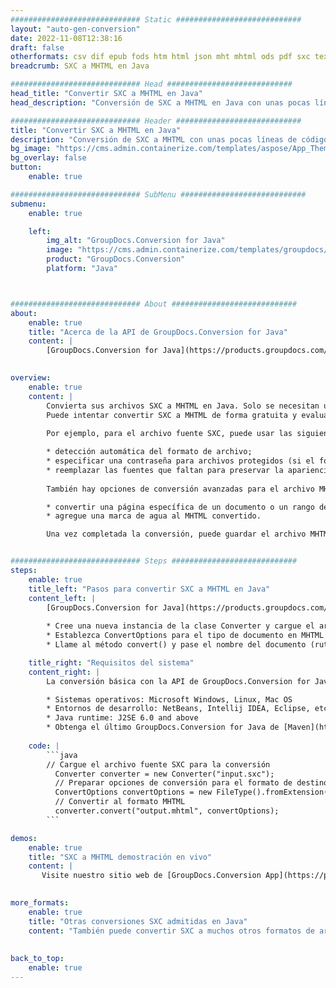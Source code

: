 ```yaml
---
############################# Static ############################
layout: "auto-gen-conversion"
date: 2022-11-08T12:38:16
draft: false
otherformats: csv dif epub fods htm html json mht mhtml ods pdf sxc tex tsv xlam xls xlsb xlsm xlsx xlt xltm xltx xml xps
breadcrumb: SXC a MHTML en Java

############################# Head ############################
head_title: "Convertir SXC a MHTML en Java"
head_description: "Conversión de SXC a MHTML en Java con unas pocas líneas de código. Convierta más de 160 formatos de archivo con la API de conversión de documentos de GroupDocs para Java"

############################# Header ############################
title: "Convertir SXC a MHTML en Java"
description: "Conversión de SXC a MHTML con unas pocas líneas de código Java"
bg_image: "https://cms.admin.containerize.com/templates/aspose/App_Themes/V3/images/bg/header1.png"
bg_overlay: false
button:
    enable: true

############################# SubMenu ############################
submenu:
    enable: true

    left:
        img_alt: "GroupDocs.Conversion for Java"
        image: "https://cms.admin.containerize.com/templates/groupdocs/images/product-logos/90x90-noborder/groupdocs-conversion-java.png"
        product: "GroupDocs.Conversion"
        platform: "Java"



############################# About ############################
about:
    enable: true
    title: "Acerca de la API de GroupDocs.Conversion for Java"
    content: |
        [GroupDocs.Conversion for Java](https://products.groupdocs.com/conversion/java/) es una API de conversión de formato de archivo avanzada para convertir entre formatos populares de imagen y documento como Microsoft Office, OpenDocument, PDF, HTML, correo electrónico, CAD. y mucho más con solo unas pocas líneas de código. La API nativa detecta automáticamente los formatos de los documentos originales y ofrece muchas opciones para personalizar los documentos convertidos. Junto con la función de extraer información de un documento, también admite el almacenamiento en caché de los resultados de la conversión en el disco local de forma predeterminada. Sin embargo, se puede admitir cualquier tipo de almacenamiento en caché mediante la implementación de las interfaces adecuadas: Amazon S3, Dropbox, Google Drive, Windows Azure, Reddis o cualquier otra.
    

overview:
    enable: true
    content: |
        Convierta sus archivos SXC a MHTML en Java. Solo se necesitan un par de líneas de código Java en cualquier plataforma de su elección, como Windows, Linux, macOS.
        Puede intentar convertir SXC a MHTML de forma gratuita y evaluar la calidad de los resultados de la conversión. Junto con los sencillos scripts de conversión de archivos, puede probar opciones más sofisticadas para cargar el archivo de origen SXC y almacenar la salida MHTML. 
        
        Por ejemplo, para el archivo fuente SXC, puede usar las siguientes opciones de carga:

        * detección automática del formato de archivo;
        * especificar una contraseña para archivos protegidos (si el formato de archivo lo admite);
        * reemplazar las fuentes que faltan para preservar la apariencia del documento.
        
        También hay opciones de conversión avanzadas para el archivo MHTML:

        * convertir una página específica de un documento o un rango de páginas;
        * agregue una marca de agua al MHTML convertido.

        Una vez completada la conversión, puede guardar el archivo MHTML en su ruta de archivo local o en cualquier almacenamiento de terceros, como FTP, Amazon S3, Google Drive, Dropbox, etc. Tenga en cuenta que para convertir SXC a MHTML, no necesita instalar ningún software adicional, como MS Office, Open Office, Adobe Acrobat Reader, etc.


############################# Steps ############################
steps:
    enable: true
    title_left: "Pasos para convertir SXC a MHTML en Java"
    content_left: |
        [GroupDocs.Conversion for Java](https://products.groupdocs.com/conversion/java/) permite a los desarrolladores convertir fácilmente el archivo SXC a MHTML con unas pocas líneas de código.
        
        * Cree una nueva instancia de la clase Converter y cargue el archivo SXC con la ruta completa
        * Establezca ConvertOptions para el tipo de documento en MHTML
        * Llame al método convert() y pase el nombre del documento (ruta completa) y el formato (MHTML) como parámetro

    title_right: "Requisitos del sistema"
    content_right: |
        La conversión básica con la API de GroupDocs.Conversion for Java se puede realizar con solo unas pocas líneas de código. Nuestras API son compatibles con todas las principales plataformas y sistemas operativos. Antes de ejecutar el código a continuación, asegúrese de tener instalados los siguientes requisitos previos en su sistema.

        * Sistemas operativos: Microsoft Windows, Linux, Mac OS
        * Entornos de desarrollo: NetBeans, Intellij IDEA, Eclipse, etc.
        * Java runtime: J2SE 6.0 and above
        * Obtenga el último GroupDocs.Conversion for Java de [Maven](https://repository.groupdocs.com/webapp/#/artifacts/browse/tree/General/repo/com/groupdocs/groupdocs-conversion)
         
    code: |
        ```java    
        // Cargue el archivo fuente SXC para la conversión
          Converter converter = new Converter("input.sxc");
          // Preparar opciones de conversión para el formato de destino MHTML
          ConvertOptions convertOptions = new FileType().fromExtension("mhtml").getConvertOptions();
          // Convertir al formato MHTML
          converter.convert("output.mhtml", convertOptions);
        ```

demos:
    enable: true
    title: "SXC a MHTML demostración en vivo"
    content: |
       Visite nuestro sitio web de [GroupDocs.Conversion App](https://products.groupdocs.app/conversion/family) y pruebe la conversión de SXC a MHTML ahora. La demostración gratuita tiene los siguientes beneficios
          

more_formats:
    enable: true
    title: "Otras conversiones SXC admitidas en Java"
    content: "También puede convertir SXC a muchos otros formatos de archivo. Consulte la lista a continuación."
       
       
back_to_top:
    enable: true
---
```

